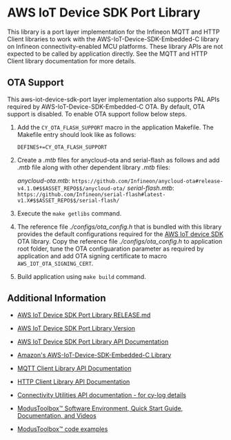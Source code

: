 # AWS IoT Device SDK Port Library

This library is a port layer implementation for the Infineon MQTT and HTTP Client libraries to work with the AWS-IoT-Device-SDK-Embedded-C library on Infineon connectivity-enabled MCU platforms. These library APIs are not expected to be called by application directly. See the MQTT and HTTP Client library documentation for more details.

## OTA Support

This aws-iot-device-sdk-port layer implementation also supports PAL APIs required by AWS-IoT-Device-SDK-Embedded-C OTA.
By default, OTA support is disabled. To enable OTA support follow below steps.

1. Add the `CY_OTA_FLASH_SUPPORT` macro in the application Makefile. The Makefile entry should look like as follows:
    ```
    DEFINES+=CY_OTA_FLASH_SUPPORT
    ```

2. Create a *.mtb* files for anycloud-ota and serial-flash as follows and add *.mtb* file along with other dependent library *.mtb* files:

   *anycloud-ota.mtb*: `https://github.com/Infineon/anycloud-ota#release-v4.1.0#$$ASSET_REPO$$/anycloud-ota/`
   *serial-flash.mtb*: `https://github.com/Infineon/serial-flash#latest-v1.X#$$ASSET_REPO$$/serial-flash/`

3. Execute the `make getlibs` command.

4. The reference file *./configs/ota_config.h* that is bundled with this library provides the default configurations required for the [AWS IoT device SDK](https://github.com/aws/aws-iot-device-sdk-embedded-C/tree/202103.00) OTA library. Copy the reference file *./configs/ota_config.h* to application root folder, tune the OTA configuaration parameter as required by application and add OTA signing certificate to macro `AWS_IOT_OTA_SIGNING_CERT`.

5. Build application using `make build` command.


## Additional Information

- [AWS IoT Device SDK Port Library RELEASE.md](./RELEASE.md)

- [AWS IoT Device SDK Port Library Version](./version.xml)

- [AWS IoT Device SDK Port Library API Documentation](https://infineon.github.io/aws-iot-device-sdk-port/api_reference_manual/html/index.html)

- [Amazon's AWS-IoT-Device-SDK-Embedded-C Library](https://github.com/aws/aws-iot-device-sdk-embedded-C/tree/202103.00)

- [MQTT Client Library API Documentation](https://infineon.github.io/mqtt/api_reference_manual/html/index.html)

- [HTTP Client Library API Documentation](https://infineon.github.io/http-client/api_reference_manual/html/index.html)

- [Connectivity Utilities API documentation - for cy-log details](https://infineon.github.io/connectivity-utilities/api_reference_manual/html/group__logging__utils.html)

- [ModusToolbox&trade; Software Environment, Quick Start Guide, Documentation, and Videos](https://www.infineon.com/cms/en/design-support/tools/sdk/modustoolbox-software/)

- [ModusToolbox&trade; code examples](https://github.com/Infineon?q=mtb-example-anycloud%20NOT%20Deprecated)
